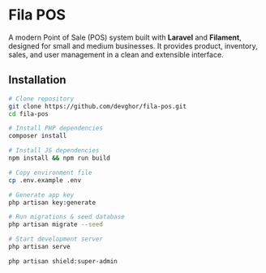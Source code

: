 # Fila POS

A modern Point of Sale (POS) system built with **Laravel** and **Filament**, designed for small and medium businesses. It provides product, inventory, sales, and user management in a clean and extensible interface.

## Installation

```bash
# Clone repository
git clone https://github.com/devghor/fila-pos.git
cd fila-pos

# Install PHP dependencies
composer install

# Install JS dependencies
npm install && npm run build

# Copy environment file
cp .env.example .env

# Generate app key
php artisan key:generate

# Run migrations & seed database
php artisan migrate --seed

# Start development server
php artisan serve

php artisan shield:super-admin
